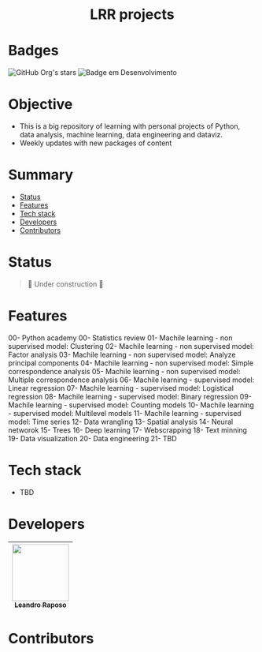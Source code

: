 <h1 align="center"> LRR projects </h1>

# Badges
![GitHub Org's stars](https://img.shields.io/github/stars/leandro-raposo?style=social)
![Badge em Desenvolvimento](http://img.shields.io/static/v1?label=STATUS&message=WORK%20IN%20PROGRESS&color=GREEN&style=for-the-badge)

# Objective
- This is a big repository of learning with personal projects of Python, data analysis, machine learning, data engineering and dataviz.
- Weekly updates with new packages of content

# Summary 

* [Status](#status)
* [Features](#features)
* [Tech stack](#tech-stack)
* [Developers](#developers)
* [Contributors](#contributors)


# Status
> :construction: Under construction :construction:

# Features
00- Python academy
00- Statistics review
01- Machile learning - non supervised model: Clustering
02- Machile learning - non supervised model: Factor analysis
03- Machile learning - non supervised model: Analyze principal components
04- Machile learning - non supervised model: Simple correspondence analysis
05- Machile learning - non supervised model: Multiple correspondence analysis
06- Machile learning - supervised  model: Linear regression
07- Machile learning - supervised model: Logistical regression
08- Machile learning - supervised model: Binary regression
09- Machile learning - supervised model: Counting models
10- Machile learning - supervised model: Multilevel models
11- Machile learning - supervised model: Time series
12- Data wrangling
13- Spatial analysis
14- Neural networok
15- Trees
16- Deep learning
17- Webscrapping
18- Text minning
19- Data visualization
20- Data engineering
21- TBD

# Tech stack
- TBD

# Developers
| [<img src="https://avatars.githubusercontent.com/u/79737458?v=4" width=115><br><sub>Leandro Raposo</sub>](https://github.com/leandro-raposo) |
| :---: |

# Contributors

